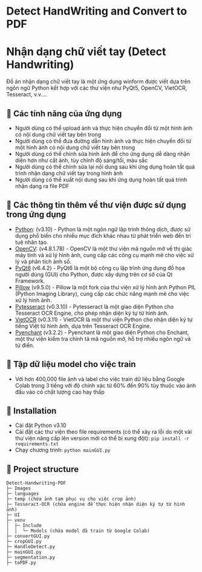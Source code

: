 # Detect HandWriting and Convert to PDF
# Nhận dạng chữ viết tay (Detect Handwriting)

Đồ án nhận dạng chữ viết tay là một ứng dụng winform được viết dựa trên ngôn ngữ Python kết hợp với các thư viện như PyQt5, OpenCV, VietOCR, Tesseract, v.v....

## 📌 Các tính năng của ứng dụng

- Người dùng có thể upload ảnh và thực hiện chuyển đổi từ một hình ảnh có nội dung chữ viết tay bên trong
- Người dùng có thể đưa đường dẫn hình ảnh và thực hiện chuyển đổi từ một hình ảnh có nội dung chữ viết tay bên trong
- Người dùng có thể chỉnh sửa hình ảnh để cho ứng dụng dễ dàng nhận diện hơn như cắt ảnh, tùy chỉnh độ sáng/tối, màu sắc
- Người dùng có thể chỉnh sửa lại nội dung sau khi ứng dụng hoàn tất quá trình nhận dạng chữ viết tay trong hình ảnh
- Người dùng có thể xuất nội dung sau khi ứng dụng hoàn tất quá trình nhận dạng ra file PDF

## 📌 Các thông tin thêm về thư viện được sử dụng trong ứng dụng

- [Python]: (v3.10) - Python là một ngôn ngữ lập trình thông dịch, được sử dụng phổ biến cho nhiều mục đích khác nhau từ phát triển web đến trí tuệ nhân tạo.
- [OpenCV]: (v4.8.1.78) - OpenCV là một thư viện mã nguồn mở về thị giác máy tính và xử lý hình ảnh, cung cấp các công cụ mạnh mẽ cho việc xử lý và phân tích ảnh số.
- [PyQt6] (v6.4.2) - PyQt6 là một bộ công cụ lập trình ứng dụng đồ họa người dùng (GUI) cho Python, được xây dựng trên cơ sở của Qt Framework.
- [Pillow] (v9.5.0) - Pillow là một fork của thư viện xử lý hình ảnh Python PIL (Python Imaging Library), cung cấp các chức năng mạnh mẽ cho việc xử lý hình ảnh.
- [Pytesseract] (v0.3.10) - Pytesseract là một giao diện Python cho Tesseract OCR Engine, cho phép nhận diện ký tự từ hình ảnh.
- [VietOCR] (v0.3.11) - VietOCR là một thư viện Python cho nhận diện ký tự tiếng Việt từ hình ảnh, dựa trên Tesseract OCR Engine.
- [Pyenchant] (v3.2.2) - Pyenchant là một giao diện Python cho Enchant, một thư viện kiểm tra chính tả mã nguồn mở, hỗ trợ nhiều ngôn ngữ và từ điển.

## 📌 Tập dữ liệu model cho việc train

- Với hơn 400,000 file ảnh và label cho việc train dữ liệu bằng Google Colab trong 3 tiếng với độ chính xác từ 60% đến 90% tùy thuộc vào ảnh đầu vào có chất lượng cao hay thấp

## 📌 Installation

- Cài đặt Python v3.10
- Cài đặt các thư viện theo file requirements (có thể xảy ra lỗi do một vài thư viện nâng cấp lên version mới có thể bị xung đột): `pip install -r requirements.txt`
- Chạy chương trình: `python mainGUI.py`

## 📌 Project structure

```text
Detect-Handwriting-PDF
├─ Images
├─ languages
├─ temp (chứa ảnh tạm phục vụ cho việc crop ảnh)
├─ Tesseract-OCR (chứa engine để thực hiện nhận diện ký tự từ hình ảnh)
├─ UI
├─ venv
│  ├─ Include
│  │  └─ Models (chứa model đã train từ Google Colab)
├─ convertGUI.py
├─ cropGUI.py
├─ HandleDetect.py
├─ mainGUI.py
├─ segmentation.py
├─ toPDF.py

```

[Python]: https://www.python.org/
[OpenCV]: https://opencv.org/
[PyQt6]: https://www.riverbankcomputing.com/software/pyqt/intro
[Pillow]: https://pillow.readthedocs.io/en/stable/
[Pytesseract]: https://github.com/tesseract-ocr/tesseract
[VietOCR]: https://github.com/pbcquoc/vietocr
[Pyenchant]: https://pyenchant.github.io/pyenchant/
